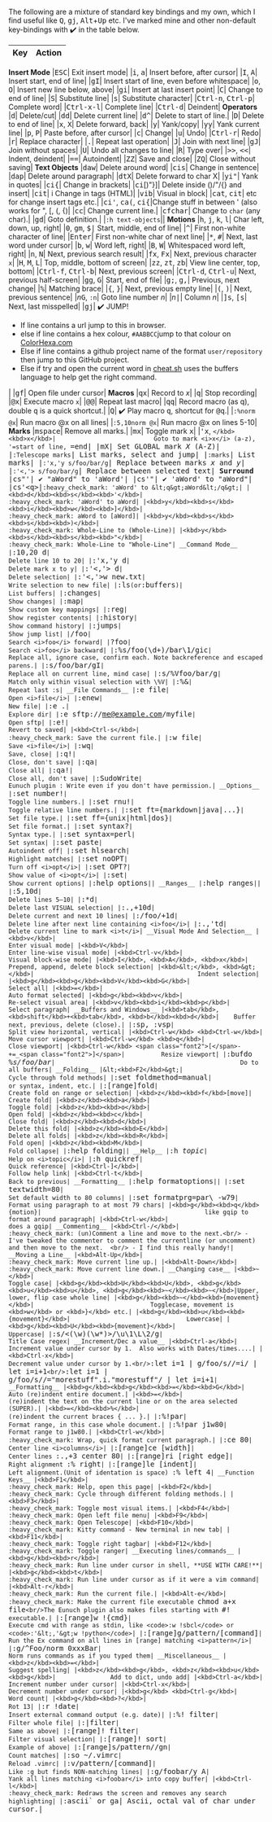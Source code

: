 The following are a mixture of standard key bindings and my own, which I find
useful like <kbd>Q</kbd>, <kbd>g</kbd><kbd>j</kbd>, <kbd>Alt</kbd>+<kbd>Up</kbd> etc. I've marked mine and other non-default
key-bindings with :heavy_check_mark: in the table below.

| Key     | Action  |
| ------: | :-------|
__Insert Mode__
|<kbd>ESC</kbd>|                                                               Exit insert mode|
|<kbd>i</kbd>, <kbd>a</kbd>|                                                   Insert before, after cursor|
|<kbd>I</kbd>, <kbd>A</kbd>|                                                   Insert start, end of line|
|<kbd>g</kbd><kbd>I</kbd>|                                                     Insert start of line, even before whitespace|
|<kbd>o</kbd>, <kbd>O</kbd>|                                                   Insert new line below, above|
|<kbd>g</kbd><kbd>i</kbd>|                                                     Insert at last insert point|
|<kbd>C</kbd>|                                                                 Change to end of line|
|<kbd>S</kbd>|                                                                 Substitute line|
|<kbd>s</kbd>|                                                                 Substitute character|
|<kbd>Ctrl-n</kbd>, <kbd>Ctrl-p</kbd>|                                         Complete word|
|<kbd>Ctrl-x-l</kbd>|                                                          Complete line|
|<kbd>Ctrl-d</kbd>|                                                            Deindent|
__Operators__
|<kbd>d</kbd>|                                                                 Delete/cut|
|<kbd>d</kbd><kbd>d</kbd>|                                                     Delete current line|
|<kbd>d</kbd><kbd>^</kbd>|                                                     Delete to start of line.|
|<kbd>D</kbd>|                                                                 Delete to end of line|
|<kbd>x</kbd>, <kbd>X</kbd>|                                                   Delete forward, back|
|<kbd>y</kbd>|                                                                 Yank/copy|
|<kbd>y</kbd><kbd>y</kbd>|                                                     Yank current line|
|<kbd>p</kbd>, <kbd>P</kbd>|                                                   Paste before, after cursor|
|<kbd>c</kbd>|                                                                 Change|
|<kbd>u</kbd>|                                                                 Undo|
|<kbd>Ctrl-r</kbd>|                                                            Redo|
|<kbd>r</kbd>|                                                                 Replace character|
|<kbd>.</kbd>|                                                                 Repeat last operation|
|<kbd>J</kbd>|                                                                 Join with next line|
|<kbd>g</kbd><kbd>J</kbd>|                                                     Join without spaces|
|<kbd>U</kbd>|                                                                 Undo all changes to line|
|<kbd>R</kbd>|                                                                 Type over|
|<kbd>&gt;</kbd><kbd>&gt;</kbd>, <kbd>&lt;</kbd><kbd>&lt;</kbd>|               Indent, deindent|
|<kbd>=</kbd><kbd>=</kbd>|                                                     Autoindent|
|<kbd>Z</kbd><kbd>Z</kbd>|                                                     Save and close|
|<kbd>Z</kbd><kbd>Q</kbd>|                                                     Close without saving|
__Text Objects__
|<kbd>d</kbd><kbd>a</kbd><kbd>w</kbd>|                                         Delete around word|
|<kbd>c</kbd><kbd>i</kbd><kbd>s</kbd>|                                         Change in sentence|
|<kbd>d</kbd><kbd>a</kbd><kbd>p</kbd>|                                         Delete around paragraph|
|<kbd>d</kbd><kbd>t</kbd><kbd>X</kbd>|                                         Delete forward to char X|
|<kbd>y</kbd><kbd>i</kbd><kbd>"</kbd>|                                         Yank in quotes|
|<kbd>c</kbd><kbd>i</kbd><kbd>{</kbd>|                                         Change in brackets|
|<kbd>c</kbd><kbd>i</kbd>[)"}]|                                                Delete inside ()/"/{} and insert|
|<kbd>c</kbd><kbd>i</kbd><kbd>t</kbd>|       i                                 Change in tags (HTML)|
|<kbd>v</kbd><kbd>i</kbd><kbd>b</kbd>|                                         Visual in block|
|<kbd>c</kbd><kbd>a</kbd><kbd>t</kbd>, <kbd>c</kbd><kbd>i</kbd><kbd>t</kbd>|   etc for change insert tags etc.|
|<kbd>c</kbd><kbd>i</kbd><kbd>'</kbd>, <kbd>c</kbd><kbd>a</kbd><kbd>(</kbd>, <kbd>c</kbd><kbd>i</kbd><kbd>{</kbd>|Change stuff in between ' (also works for ", [, (, {)|
|<kbd>c</kbd><kbd>c</kbd>|                                                     Change current line.|
|<kbd>c</kbd><kbd>f</kbd><kbd>char</kbd>|                                      Change to `char` (any char).|
|<kbd>g</kbd><kbd>d</kbd>|                                                     Goto definition.|
|`:h text-objects`||
__Motions__
|<kbd>h</kbd>, <kbd>j</kbd>, <kbd>k</kbd>, <kbd>l</kbd>|                       Char left, down, up, right|
|<kbd>0</kbd>, <kbd>g</kbd><kbd>m</kbd>, <kbd>$|</kbd>                         Start, middle, end of line|
|<kbd>^</kbd>|                                                                 First non-white character of line|
|<kbd>Enter</kbd>|                                                             First non-white char of next line|
|<kbd>*</kbd>, <kbd>#</kbd>|                                                   Next, last word under cursor|
|<kbd>b</kbd>, <kbd>w</kbd>|                                                   Word left, right|
|<kbd>B</kbd>, <kbd>W</kbd>|                                                   Whitespaced word left, right|
|<kbd>n</kbd>, <kbd>N</kbd>|                                                   Next, previous search result|
|<kbd>f</kbd><kbd>x</kbd>, <kbd>F</kbd><kbd>x</kbd>|                           Next, previous character `x`|
|<kbd>H</kbd>, <kbd>M</kbd>, <kbd>L</kbd>|                                     Top, middle, bottom of screen|
|<kbd>z</kbd><kbd>z</kbd>, <kbd>z</kbd><kbd>t</kbd>, <kbd>z</kbd><kbd>b</kbd>| View line center, top, bottom|
|<kbd>Ctrl-f</kbd>, <kbd>Ctrl-b</kbd>|                                         Next, previous screen|
|<kbd>Ctrl-d</kbd>, <kbd>Ctrl-u</kbd>|                                         Next, previous half-screen|
|<kbd>g</kbd><kbd>g</kbd>, <kbd>G</kbd>|                                       Start, end of file|
|<kbd>g</kbd><kbd>;</kbd>, <kbd>g</kbd><kbd>,</kbd>|                           Previous, next change|
|<kbd>%</kbd>|                                                                 Matching brace|
|<kbd>{</kbd>, <kbd>}</kbd>|                                                   Next, previous empty line|
|<kbd>(</kbd>, <kbd>)</kbd>|                                                   Next, previous sentence|
|<i>n</i><kbd>G</kbd>, `:n`|                                                   Goto line number <i>n</i>|
|<i>n</i><kbd>\|</kbd>|                                                        Column <i>n</i>|
|<kbd>]</kbd><kbd>s</kbd>, <kbd>[</kbd><kbd>s</kbd>|                           Next, last misspelled|
|<kbd>g</kbd><kbd>j</kbd>|                                                     :heavy_check_mark: JUMP!  <ul> <li>If line contains a url jump to this in browser.  <li>else if line contains a hex colour, `#AABBCC`jump to that colour on [ColorHexa.com](https://www.colorhexa.com) <li>Else if line contains a github project name of the format `user/repository` then jump to this GitHub project.  <li>Else if try and open the current word in [cheat.sh](https://cheat.sh) uses the buffers language to help get the right command.  </ul>|
|<kbd>g</kbd><kbd>f</kbd>|                                                     Open file under cursor|
__Macros__
|<kbd>q</kbd><kbd>x</kbd>|                                                     Record to <i>x</i>|
|<kbd>q</kbd>|                                                                 Stop recording|
|<kbd>@</kbd><kbd>x</kbd>|                                                     Execute macro `x`|
|<kbd>@</kbd><kbd>@</kbd>|                                                     Repeat last macro|
|<kbd>q</kbd><kbd>q</kbd>|                                                     Record macro (as q), double <kbd>q</kbd> is a quick shortcut.|
|<kbd>Q</kbd>|                                                                 :heavy_check_mark: Play macro <kbd>q</kbd>, shortcut for <kbd>@q</kbd>.|
|`:%norm @x`|                                                                  Run macro @x on all lines|
|`:5,10norm @x`|                                                               Run macro @x on lines 5-10|
__Marks__
|<kbd>m</kbd><kbd>space</kbd>|                                                 Remove all marks.|
|<kbd>m</kbd><kbd>x</kbd>|                                                     Toggle mark <kbd>x</kbd>|
|<kbd>'</kbd><kbd>x</kbd>, <kbd>`</kbd><kbd>x</kbd>|                           Goto to mark <i>x</i> (a-z), '=start of line, `=end|
|<kbd>m</kbd><kbd>X</kbd>|                                                     Set GLOBAL mark <i>X</i> (A-Z)|
|`:Telescope marks`|                                                           List marks, select and jump|
|`:marks`|                                                                     List marks|
|`:'x,'y s/foo/bar/g`|                                                         Replace between marks <i>x</i> and <i>y</i>|
|`:'<,'> s/foo/bar/g`|                                                         Replace between selected text|
__Surround__
|<kbd>c</kbd><kbd>s</kbd><kbd>"</kbd><kbd>'</kbd>|                             :heavy_check_mark: "aWord" to 'aWord'|
|<kbd>c</kbd><kbd>s</kbd><kbd>'</kbd><kbd>"</kbd>|                             :heavy_check_mark: 'aWord' to "aWord"|
|<kbd>c</kbd><kbd>s</kbd><kbd>'</kbd><kbd>&lt;</kbd><kbd>q</kbd><kbd>&gt;</kbd>|`:heavy_check_mark: 'aWord' to &lt;q&gt;aWord&lt;/q&gt;|
|<kbd>d</kbd><kbd>s</kbd><kbd>'</kbd>|                                         :heavy_check_mark: 'aWord' to aWord|
|<kbd>y</kbd><kbd>s</kbd><kbd>i</kbd><kbd>w</kbd><kbd>]</kbd>|                 :heavy_check_mark: aWord to [aWord]|
|<kbd>y</kbd><kbd>s</kbd><kbd>s</kbd><kbd>)</kbd>|                             :heavy_check_mark: Whole-Line to (Whole-Line)|
|<kbd>y</kbd><kbd>s</kbd><kbd>s</kbd><kbd>"</kbd>|                             :heavy_check_mark: Whole-Line to "Whole-Line"|
__Command Mode__
|`:10,20 d`|                                                                   Delete line 10 to 20|
|`:'x,'y d`|                                                                   Delete mark x to y|
|`:'<,'> d`|                                                                   Delete selection|
|`:'<,'>w new.txt`|                                                            Write selection to new file|
|`:ls` (or `:buffers`)|                                                        List buffers|
|`:changes`|                                                                   Show changes|
|`:map`|                                                                       Show custom key mappings|
|`:reg`|                                                                       Show register contents|
|`:history`|                                                                   Show command history|
|`:jumps`|                                                                     Show jump list|
|`/foo`|                                                                       Search <i>foo</i> forward|
|`?foo`|                                                                       Search <i>foo</i> backward|
|`:%s/foo\(\d\+\)/bar\1/gic`|                                                  Replace all, ignore case, confirm each. Note backreference and escaped parens.|
|`:s/foo/bar/gI`|                                                              Replace all on current line, mind case|
|`:s/\%Vfoo/bar/g`|                                                            Match only within visual selection with \%V|
|`:%&`|                                                                        Repeat last :s|
__File Commands__
|`:e file`|                                                                    Open <i>file</i>|
|`:enew`|                                                                      New file|
|`:e .`|                                                                       Explore dir|
|`:e sftp://me@example.com/myfile`|                                            Open sftp|
|`:e!`|                                                                        Revert to saved|
|<kbd>Ctrl-s</kbd>|                                                            :heavy_check_mark: Save the current file.|
|`:w file`|                                                                    Save <i>file</i>|
|`:wq`|                                                                        Save, close|
|`:q!`|                                                                        Close, don't save|
|`:qa`|                                                                        Close all|
|`:qa!`|                                                                       Close all, don't save|
|`:SudoWrite`|                                                                 Eunuch plugin : Write even if you don't have permission.|
__Options__
|`:set number!`|                                                               Toggle line numbers.|
|`:set rnu!`|                                                                  Toggle relative line numbers.|
|`:set ft={markdown\|java\|...}`|                                              Set file type.|
|`:set ff={unix\|html\|dos}`|                                                  Set file format.|
|`:set syntax?`|                                                               Syntax type.|
|`:set syntax=perl`|                                                           Set syntax|
|`:set paste`|                                                                 Autoindent off|
|`:set hlsearch`|                                                              Highlight matches|
|`:set noOPT`|                                                                 Turn off <i>opt</i>|
|`:set OPT?`|                                                                  Show value of <i>opt</i>|
|`:set`|                                                                       Show current options|
|`:help options`||
__Ranges__
|`:help ranges`||
|`:5,10d`|                                                                     Delete lines 5–10|
|`:*d`|                                                                        Delete last VISUAL selection|
|`:.,+10d`|                                                                    Delete current and next 10 lines|
|`:/foo/+1d`|                                                                  Delete line after next line containing <i>foo</i>|
|`:.,'td`|                                                                     Delete current line to mark <i>t</i>|
__Visual Mode And Selection__
|<kbd>v</kbd>|                                                                 Enter visual mode|
|<kbd>V</kbd>|                                                                 Enter line-wise visual mode|
|<kbd>Ctrl-v</kbd>|                                                            Visual block-wise mode|
|<kbd>I</kbd>, <kbd>A</kbd>, <kbd>x</kbd>|                                     Prepend, append, delete block selection|
|<kbd>&lt;</kbd>, <kbd>&gt;</kbd>|                                             Indent selection|
|<kbd>g</kbd><kbd>g</kbd><kbd>V</kbd><kbd>G</kbd>|                             Select all|
|<kbd>=</kbd>|                                                                 Auto format selected|
|<kbd>g</kbd><kbd>v</kbd>|                                                     Re-select visual area|
|<kbd>v</kbd><kbd>i</kbd><kbd>p</kbd>|                                         Select paragraph|
__Buffers and Windows__
|<kbd>tab</kbd>, <kbd>shift</kbd>+<kbd>tab</kbd>, <kbd>b</kbd><kbd>d</kbd>|    Buffer next, previous, delete (close).|
|`:sp, :vsp`|                                                                  Split view horizontal, vertical|
|<kbd>Ctrl-w</kbd> <kbd>Ctrl-w</kbd>|                                          Move cursor viewport|
|<kbd>Ctrl-w</kbd> <kbd>q</kbd>|                                               Close viewport|
|<kbd>Ctrl-w</kbd> <span class="font2">[</span>-+=_<span class="font2">]</span>|          Resize viewport|
|`:bufdo <i>%s/foo/bar</i>`|                                                   Do to all buffers|
__Folding__
|&lt;<kbd>F2</kbd>&gt;|                                                        Cycle through fold methods|
|`:set foldmethod=manual`|                                                     or syntax, indent, etc.|
|`:[range]fold`|                                                               Create fold on range or selection|
|<kbd>z</kbd><kbd>f</kbd>[move]|                                               Create fold|
|<kbd>z</kbd><kbd>a</kbd>|                                                     Toggle fold|
|<kbd>z</kbd><kbd>o</kbd>|                                                     Open fold|
|<kbd>z</kbd><kbd>c</kbd>|                                                     Close fold|
|<kbd>z</kbd><kbd>d</kbd>|                                                     Delete this fold|
|<kbd>z</kbd><kbd>E</kbd>|                                                     Delete all folds|
|<kbd>z</kbd><kbd>R</kbd>|                                                     Fold open|
|<kbd>z</kbd><kbd>M</kbd>|                                                     Fold collapse|
|`:help folding`||
__Help__
|`:h <i>topic</i>`|                                                            Help on <i>topic</i>|
|`:h quickref`|                                                                Quick reference|
|<kbd>Ctrl-]</kbd>|                                                            Follow help link|
|<kbd>Ctrl-t</kbd>|                                                            Back to previous|
__Formatting__
|`:help formatoptions`||
|`:set textwidth=80`|                                                          Set default width to 80 columns|
|`:set formatprg=par\ -w79`|                                                   Format using paragraph to at most 79 chars|
|<kbd>g</kbd><kbd>q</kbd>{motion}|                                             like gqip to format around paragraph|
|<kbd>Ctrl-w</kbd>|                                                            does a gqip|
__Commenting__
|<kbd>Ctrl-/</kbd>|                                                            :heavy_check_mark: (un)Comment a line and move to the next.<br/> - I've tweaked the commenter to comment the currentline (or uncomment) and then move to the next.  <br/> - I find this really handy!|
__Moving a Line__
|<kbd>Alt-Up</kbd>|                                                            :heavy_check_mark: Move current line up.|
|<kbd>Alt-Down</kbd>|                                                          :heavy_check_mark: Move current line down.|
__Changing case__
|<kbd>~</kbd>|                                                                 Toggle case|
|<kbd>g</kbd><kbd>U</kbd><kbd>U</kbd>, <kbd>g</kbd><kbd>u</kbd><kbd>u</kbd>, <kbd>g</kbd><kbd>~</kbd><kbd>~</kbd>|Upper, lower, flip case whole line|
|<kbd>g</kbd><kbd>~</kbd><kbd>{movement}</kbd>|                                Togglecase, movement is <kbd>w</kbd> or <kbd>}</kbd> etc.|
|<kbd>g</kbd><kbd>u</kbd><kbd>{movement}</kbd>|                                Lowercase|
|<kbd>g</kbd><kbd>U</kbd><kbd>{movement}</kbd>|                                Uppercase|
|`:s/\<\(\w\)\(\w\*\)\>/\u\1\L\2/g`|                                           Title Case regex|
__Increment/Dec a value__
|<kbd>Ctrl-a</kbd>|                                                            Increment value under cursor by 1.  Also works with Dates/times....|
|<kbd>Ctrl-x</kbd>|                                                            Decrement value under cursor by 1.<br/>`:let i=1 \| g/foo/s//\=i/ \| let i=i+1`<br/>`:let i=1 \| g/foo/s//\="morestuff".i."morestuff"/ \| let i=i+1`|
__Formatting__
|<kbd>g</kbd><kbd>g</kbd><kbd>=</kbd><kbd>G</kbd>|                             Auto (re)indent entire document.|
|<kbd>=</kbd>|                                                                 (re)indent the text on the current line or on the area selected (SUPER).|
|<kbd>=</kbd><kbd>%</kbd>|                                                     (re)indent the current braces { ... }.|
|`:%!par`|                                                                     Format range, in this case whole document.|
|`:%!par j1w80`|                                                               Format range to j1w80.|
|<kbd>Ctrl-w</kbd>|                                                            :heavy_check_mark: Wrap, quick format current paragraph.|
|`:ce 80`|                                                                     Center line <i>columns</i>|
|`:[range]ce [width]`|                                                         Center lines `:.,+3 center 80`|
|`:[range]ri [right edge]`|                                                    Right alignment `:% right`|
|`:[range]le [indent]`|                                                        Left alignment.(Unit of identation is space) `:% left 4`|
__Function Keys__
|<kbd>F1</kbd>|                                                                :heavy_check_mark: Help, open this page|
|<kbd>F2</kbd>|                                                                :heavy_check_mark: Cycle through different folding methods.|
|<kbd>F3</kbd>|                                                                :heavy_check_mark: Toggle most visual items.|
|<kbd>F4</kbd>|                                                                :heavy_check_mark: Open left file menu|
|<kbd>F9</kbd>|                                                                :heavy_check_mark: Open Telescope|
|<kbd>F10</kbd>|                                                               :heavy_check_mark: Kitty command - New terminal in new tab|
|<kbd>F11</kbd>|                                                               :heavy_check_mark: Toggle right tagbar|
|<kbd>F12</kbd>|                                                               :heavy_check_mark: Toggle ranger|
__Executing lines/commands__
|<kbd>g</kbd><kbd>r</kbd>|                                                     :heavy_check_mark: Run line under cursor in shell, **USE WITH CARE!**|
|<kbd>g</kbd><kbd>t</kbd>|                                                     :heavy_check_mark: Run line under cursor as if it were a vim command|
|<kbd>Alt-r</kbd>|                                                             :heavy_check_mark: Run the current file.|
|<kbd>Alt-e</kbd>|                                                             :heavy_check_mark: Make the current file executable `chmod a+x file`<br/>The Eunuch plugin also makes files starting with `#!` executable.|
|`:[range]w !{cmd}`|                                                           Execute cmd with range as stdin, like <code>:w !sbcl</code> or <code>:'&lt;,'&gt;w !python</code>|
|`:[range]g/pattern/[command]`|                                                Run the Ex command on all lines in [range] matching <i>pattern</i>|
|`:g/^Foo/norm 0xxxBar`|                                                       Norm runs commands as if you typed them|
__Miscellaneous__
|<kbd>z</kbd><kbd>=</kbd>|                                                     Suggest spelling|
|<kbd>z</kbd><kbd>g</kbd>, <kbd>z</kbd><kbd>u</kbd><kbd>g</kbd>|               Add to dict, undo add|
|<kbd>Ctrl-a</kbd>|                                                            Increment number under cursor|
|<kbd>Ctrl-x</kbd>|                                                            Decrement number under cursor|
|<kbd>g</kbd> <kbd>Ctrl-g</kbd>|                                               Word count|
|<kbd>g</kbd><kbd>?</kbd>|                                                     Rot 13|
|`:r !date`|                                                                   Insert external command output (e.g. date)|
|`:%! filter`|                                                                 Filter whole file|
|`:\|filter`|                                                                  Same as above|
|`:[range]! filter`|                                                           Filter visual selection|
|`:[range]! sort`|                                                             Example of above|
|`:[range]s/pattern//gn`|                                                      Count matches|
|`:so ~/.vimrc`|                                                               Reload .vimrc|
|`:v/pattern/[command]`|                                                       Like :g but finds NON-matching lines|
|`:g/foobar/y A`|                                                              Yank all lines matching <i>foobar</i> into copy buffer|
|<kbd>Ctrl-l</kbd>|                                                            :heavy_check_mark: Redraws the screen and removes any search highlighting|
|`:ascii` or <kbd>g</kbd><kbd>a</kbd>|                                         Ascii, octal val of char under cursor.|

